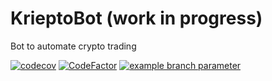 # KrieptoBot (work in progress)

Bot to automate crypto trading

[![codecov](https://codecov.io/gh/ThomasPeire/krieptobot/branch/main/graph/badge.svg?token=1ZHWTJ0K83)](https://codecov.io/gh/ThomasPeire/krieptobot) [![CodeFactor](https://www.codefactor.io/repository/github/thomaspeire/krieptobot/badge)](https://www.codefactor.io/repository/github/thomaspeire/krieptobot) [![example branch parameter](https://github.com/ThomasPeire/krieptobot/actions/workflows/build-test-analyze.yml/badge.svg?branch=main)](https://github.com/ThomasPeire/krieptobot/actions/workflows/build-test-analyze.yml)
